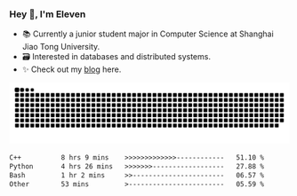 ### Hey 👋, I'm Eleven

- 📚 Currently a junior student major in Computer Science at Shanghai Jiao Tong University.
- 🗃️ Interested in databases and distributed systems.
- ✨ Check out my [blog](https://el-even-11.github.io/Blog/) here.

![github contribution grid snake animation](https://raw.githubusercontent.com/El-even-11/El-even-11/output/github-contribution-grid-snake.svg)

<!--START_SECTION:waka-->

```text
C++          8 hrs 9 mins    >>>>>>>>>>>>>------------   51.10 %
Python       4 hrs 26 mins   >>>>>>>------------------   27.88 %
Bash         1 hr 2 mins     >>-----------------------   06.57 %
Other        53 mins         >------------------------   05.59 %
```

<!--END_SECTION:waka-->
